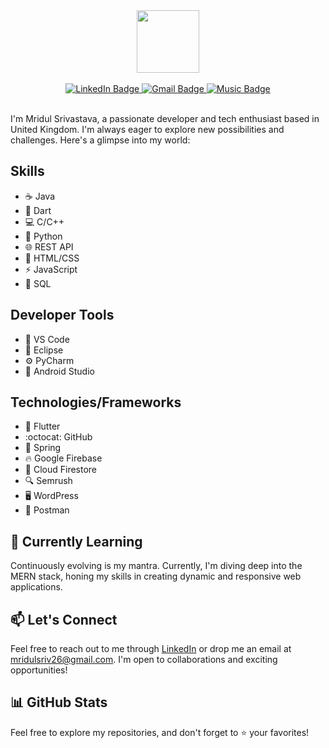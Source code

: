 <div id="header" align="center">
  <img src="https://media1.giphy.com/media/qUABlXKRRvfQobzIXp/giphy.gif?cid=ecf05e47tndgylz4yjiaar0rfmg7cszva8v8a7gtwcycg9bb&ep=v1_gifs_related&rid=giphy.gif&ct=ts" width="100"/>
</div>
<br>
<div align="center" id="badges">
  <a href="https://www.linkedin.com/in/mridul-srivastava-a198b51b5/">
    <img src="https://img.shields.io/badge/LinkedIn-blue?style=for-the-badge&logo=linkedin&logoColor=white" alt="LinkedIn Badge"/>
  </a>
  <a href="mailto:mridulsriv26@gmail.com">
    <img src="https://img.shields.io/badge/Gmail-red?style=for-the-badge&logo=gmail&logoColor=white" alt="Gmail Badge"/>
  </a>
  <a href="https://music.apple.com/profile/Mridul2620">
    <img src="https://img.shields.io/badge/Music-red?style=for-the-badge&logo=applemusic&logoColor=white" alt="Music Badge"/>
  </a>
</div>
<br>
<p>I'm Mridul Srivastava, a passionate developer and tech enthusiast based in United Kingdom. I'm always eager to explore new possibilities and challenges. Here's a glimpse into my world:</p>

## Skills
- :coffee: Java
- :dart: Dart
- :computer: C/C++
- :snake: Python
- :globe_with_meridians: REST API
- :art: HTML/CSS
- :zap: JavaScript
- :floppy_disk: SQL
## Developer Tools
- :wrench: VS Code
- :crescent_moon: Eclipse
- :gear: PyCharm
- :iphone: Android Studio
## Technologies/Frameworks
- :iphone: Flutter
- :octocat: GitHub
- :seedling: Spring
- :fire: Google Firebase
- :page_facing_up: Cloud Firestore
- :mag: Semrush
- :desktop_computer: WordPress
- :postbox: Postman

## 🌱 Currently Learning

Continuously evolving is my mantra. Currently, I'm diving deep into the MERN stack, honing my skills in creating dynamic and responsive web applications.

## 📫 Let's Connect

Feel free to reach out to me through [LinkedIn](https://www.linkedin.com/in/mridul-srivastava-a198b51b5/) or drop me an email at [mridulsriv26@gmail.com](mailto:mridulsriv26@gmail.com). I'm open to collaborations and exciting opportunities!

## 📊 GitHub Stats
<!--
![Your GitHub Stats](https://github-readme-stats.vercel.app/api?username=mridul2620&show_icons=true&theme=radical)

[![Top Langs](https://github-readme-stats.vercel.app/api/top-langs/?username=yourusername&layout=compact)](https://github.com/yourusername/github-readme-stats)
-->
Feel free to explore my repositories, and don't forget to ⭐️ your favorites!

<!--
**mridul2620/mridul2620** is a ✨ _special_ ✨ repository because its `README.md` (this file) appears on your GitHub profile.

Here are some ideas to get you started:

- 🔭 I’m currently working on ...
- 🌱 I’m currently learning ...
- 👯 I’m looking to collaborate on ...
- 🤔 I’m looking for help with ...
- 💬 Ask me about ...
- 📫 How to reach me: ...
- 😄 Pronouns: ...
- ⚡ Fun fact: ...
-->
